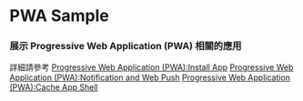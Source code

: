 # PWA Sample
### 展示 Progressive Web Application (PWA) 相關的應用


詳細請參考 
[Progressive Web Application (PWA):Install App](https://rainmakerho.github.io/2021/01/25/Progressive-Web-Application-Install/)
[Progressive Web Application (PWA):Notification and Web Push](https://rainmakerho.github.io/2021/01/26/Progressive-Web-Application-Notification-WebPush/)
[Progressive Web Application (PWA):Cache App Shell](https://rainmakerho.github.io/2021/01/27/Progressive-Web-Application-Cache-App-Shell/)
